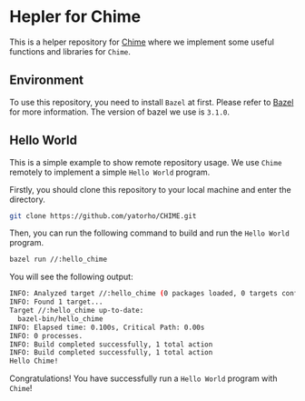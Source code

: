 # Hepler for Chime

This is a helper repository for [Chime](https://github.com/yatorho/CHIME) where we implement some useful functions and libraries for `Chime`.

## Environment

To use this repository, you need to install `Bazel` at first. Please refer to [Bazel](https://bazel.build/) for more information. The version of bazel we use is `3.1.0`.

## Hello World

This is a simple example to show remote repository usage. We use `Chime` remotely to implement a simple `Hello World` program.

Firstly, you should clone this repository to your local machine and enter the directory.
```bash
git clone https://github.com/yatorho/CHIME.git
```
  
Then, you can run the following command to build  and run the `Hello World` program.
```bash
bazel run //:hello_chime
```
You will see the following output:
```bash
INFO: Analyzed target //:hello_chime (0 packages loaded, 0 targets configured).
INFO: Found 1 target...
Target //:hello_chime up-to-date:
  bazel-bin/hello_chime
INFO: Elapsed time: 0.100s, Critical Path: 0.00s
INFO: 0 processes.
INFO: Build completed successfully, 1 total action
INFO: Build completed successfully, 1 total action
Hello Chime!
```
Congratulations! You have successfully run a `Hello World` program with `Chime`!
